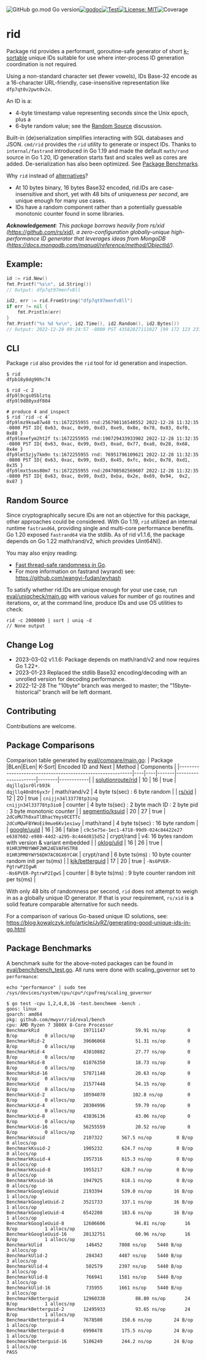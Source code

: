 ![GitHub go.mod Go version](https://img.shields.io/github/go-mod/go-version/mwyvr/rid)[![godoc](http://img.shields.io/badge/godev-reference-blue.svg?style=flat)](https://pkg.go.dev/github.com/mwyvr/rid?tab=doc)[![Test](https://github.com/mwyvr/rid/actions/workflows/test.yaml/badge.svg)](https://github.com/mwyvr/rid/actions/workflows/test.yaml)[![License: MIT](https://img.shields.io/badge/License-MIT-yellow.svg)](https://opensource.org/licenses/MIT)![Coverage](https://img.shields.io/badge/coverage-92.6%25-brightgreen)

# rid

Package rid provides a performant, goroutine-safe generator of short
[k-sortable](https://en.wikipedia.org/wiki/K-sorted_sequence) unique IDs
suitable for use where inter-process ID generation coordination is not
required.

Using a non-standard character set (fewer vowels), IDs Base-32 encode as a
16-character URL-friendly, case-insensitive representation like
`dfp7qt0v2pwt0v2x`.

An ID is a:

  - 4-byte timestamp value representing seconds since the Unix epoch, plus a
  - 6-byte random value; see the [Random Source](#random-source) discussion.

Built-in (de)serialization simplifies interacting with SQL databases and JSON.
`cmd/rid` provides the `rid` utility to generate or inspect IDs. Thanks to
`internal/fastrand` introduced in Go 1.19 and made the default `math/rand` source in Go
1.20, ID generation starts fast and scales well as cores are added. De-serialization
has also been optimized. See [Package Benchmarks](#package-benchmarks).

Why `rid` instead of [alternatives](#package-comparisons)?

  - At 10 bytes binary, 16 bytes Base32 encoded, rid.IDs are case-insensitive
    and short, yet with 48 bits of uniqueness *per second*, are unique
    enough for many use cases.
  - IDs have a random component rather than a potentially guessable
    monotonic counter found in some libraries.

_**Acknowledgement**: This package borrows heavily from rs/xid
(https://github.com/rs/xid), a zero-configuration globally-unique
high-performance ID generator that leverages ideas from MongoDB
(https://docs.mongodb.com/manual/reference/method/ObjectId/)._

## Example:

```go
id := rid.New()
fmt.Printf("%s\n", id.String())
// Output: dfp7qt97menfv8ll

id2, err := rid.FromString("dfp7qt97menfv8ll")
if err != nil {
	fmt.Println(err)
}
fmt.Printf("%s %d %v\n", id2.Time(), id2.Random(), id2.Bytes())
// Output: 2022-12-28 09:24:57 -0800 PST 43582827111027 [99 172 123 233 39 163 106 237 162 115]
```

## CLI

Package `rid` also provides the `rid` tool for id generation and inspection. 

    $ rid 
	dfpb18y8dg90hc74

 	$ rid -c 2
	dfp9l9cgs05blztq
	dfp9l9d80yxdf804

    # produce 4 and inspect
	$ rid `rid -c 4`
	dfp9lmz9ksw87w48 ts:1672255955 rnd:256798116540552 2022-12-28 11:32:35 -0800 PST ID{ 0x63, 0xac, 0x99, 0xd3, 0xe9, 0x8e, 0x78, 0x83, 0xf0, 0x88 }
	dfp9lmxefym2ht2f ts:1672255955 rnd:190729433933902 2022-12-28 11:32:35 -0800 PST ID{ 0x63, 0xac, 0x99, 0xd3, 0xad, 0x77, 0xa8, 0x28, 0x68, 0x4e }
	dfp9lmt5zjy7km9n ts:1672255955 rnd: 76951796109621 2022-12-28 11:32:35 -0800 PST ID{ 0x63, 0xac, 0x99, 0xd3, 0x45, 0xfc, 0xbc, 0x78, 0xd1, 0x35 }
	dfp9lmxt5sms80m7 ts:1672255955 rnd:204708502569607 2022-12-28 11:32:35 -0800 PST ID{ 0x63, 0xac, 0x99, 0xd3, 0xba, 0x2e, 0x69, 0x94,  0x2, 0x87 }

## Random Source

Since cryptographically secure IDs are not an objective for this package, other
approaches could be considered. With Go 1.19, `rid` utilized an internal runtime
`fastrand64`, providing single and multi-core performance benefits. Go
1.20 exposed `fastrand64` via the stdlib. As of rid v1.1.6, the package depends
on  Go 1.22 math/rand/v2, which provides Uint64N().

You may also enjoy reading:

- [Fast thread-safe randomness in Go](https://qqq.ninja/blog/post/fast-threadsafe-randomness-in-go/).
- For more information on fastrand (wyrand) see: https://github.com/wangyi-fudan/wyhash
 
To satisfy whether rid.IDs are unique enough for your use case, run
[eval/uniqcheck/main.go](eval/uniqcheck/main.go) with various values for number
of go routines and iterations, or, at the command line, produce IDs
and use OS utilities to check:

    rid -c 2000000 | sort | uniq -d
    // None output

## Change Log

- 2023-03-02 v1.1.6: Package depends on math/rand/v2 and now requires Go 1.22+.
- 2023-01-23 Replaced the stdlib Base32 encoding/decoding with an unrolled version for decoding performance.
- 2022-12-28 The "10byte" branch was merged to master; the "15byte-historical" branch will be left dormant.

## Contributing

Contributions are welcome.

## Package Comparisons

Comparison table generated by [eval/compare/main.go](eval/compare/main.go):
| Package                                                   |BLen|ELen| K-Sort| Encoded ID and Next | Method | Components |
|-----------------------------------------------------------|----|----|-------|---------------------|--------|------------|
| [solutionroute/rid](https://github.com/solutionroute/rid) | 10 | 16 |  true | `dqjllq1sr0lrb93k`<br>`dqjllq40n8t6yx3r` | math/rand/v2 | 4 byte ts(sec) : 6 byte random |
| [rs/xid](https://github.com/rs/xid)                       | 12 | 20 |  true | `cnijjn34l33778tp3ing`<br>`cnijjn34l33778tp3io0` | counter | 4 byte ts(sec) : 2 byte mach ID : 2 byte pid : 3 byte monotonic counter |
| [segmentio/ksuid](https://github.com/segmentio/ksuid)     | 20 | 27 |  true | `2dCoMU7h8xaTlBhacYmys0CETTc`<br>`2dCoMQwFBYWoEi9mue6Kv1esiwy` | math/rand | 4 byte ts(sec) : 16 byte random |
| [google/uuid](https://github.com/google/uuid)             | 16 | 36 | false | `c9c5e75e-1ec1-4718-99d9-024c84422e27`<br>`e6387602-e980-44d2-a295-8c444d815d52` | crypt/rand | v4: 16 bytes random with version & variant embedded |
| [oklog/ulid](https://github.com/oklog/ulid)               | 16 | 26 |  true | `01HR3PM0YWWF2WK24EVAFHSTR8`<br>`01HR3PM0YWY56DH7AC0GX6YC4K` | crypt/rand | 6 byte ts(ms) : 10 byte counter random init per ts(ms) |
| [kjk/betterguid](https://github.com/kjk/betterguid)       | 17 | 20 |  true | `-Ns6PVER-PgtrwP2IgwR`<br>`-Ns6PVER-PgtrwP2IgwS` | counter | 8 byte ts(ms) : 9 byte counter random init per ts(ms) |

With only 48 bits of randomness per second, `rid` does not attempt to weigh
in as a globally unique ID generator. If that is your requirement, `rs/xid` is a solid 
feature comparable alternative for such needs.

For a comparison of various Go-based unique ID solutions, see:
https://blog.kowalczyk.info/article/JyRZ/generating-good-unique-ids-in-go.html

## Package Benchmarks

A benchmark suite for the above-noted packages can be found in
[eval/bench/bench_test.go](eval/bench/bench_test.go). All runs were done with scaling_governor set to `performance`:

    echo "performance" | sudo tee /sys/devices/system/cpu/cpu*/cpufreq/scaling_governor

```
$ go test -cpu 1,2,4,8,16 -test.benchmem -bench .
goos: linux
goarch: amd64
pkg: github.com/mwyvr/rid/eval/bench
cpu: AMD Ryzen 7 3800X 8-Core Processor             
BenchmarkRid              	19711147	       59.91 ns/op	      0 B/op	      0 allocs/op
BenchmarkRid-2            	39606068	       51.31 ns/op	      0 B/op	      0 allocs/op
BenchmarkRid-4            	43810882	       27.77 ns/op	      0 B/op	      0 allocs/op
BenchmarkRid-8            	61076350	       18.73 ns/op	      0 B/op	      0 allocs/op
BenchmarkRid-16           	57871148	       20.63 ns/op	      0 B/op	      0 allocs/op
BenchmarkXid              	21577448	       54.15 ns/op	      0 B/op	      0 allocs/op
BenchmarkXid-2            	10594070	      102.8 ns/op	      0 B/op	      0 allocs/op
BenchmarkXid-4            	20304996	       59.79 ns/op	      0 B/op	      0 allocs/op
BenchmarkXid-8            	43836136	       43.06 ns/op	      0 B/op	      0 allocs/op
BenchmarkXid-16           	56255559	       20.52 ns/op	      0 B/op	      0 allocs/op
BenchmarkKsuid            	2107322	      567.5 ns/op	      0 B/op	      0 allocs/op
BenchmarkKsuid-2          	1905232	      624.7 ns/op	      0 B/op	      0 allocs/op
BenchmarkKsuid-4          	1957316	      615.3 ns/op	      0 B/op	      0 allocs/op
BenchmarkKsuid-8          	1955217	      628.7 ns/op	      0 B/op	      0 allocs/op
BenchmarkKsuid-16         	1947925	      618.1 ns/op	      0 B/op	      0 allocs/op
BenchmarkGoogleUuid       	2193394	      539.0 ns/op	     16 B/op	      1 allocs/op
BenchmarkGoogleUuid-2     	3521733	      337.1 ns/op	     16 B/op	      1 allocs/op
BenchmarkGoogleUuid-4     	6542208	      183.6 ns/op	     16 B/op	      1 allocs/op
BenchmarkGoogleUuid-8     	12606606	       94.81 ns/op	     16 B/op	      1 allocs/op
BenchmarkGoogleUuid-16    	20132751	       60.96 ns/op	     16 B/op	      1 allocs/op
BenchmarkUlid             	 146452	     7808 ns/op	   5440 B/op	      3 allocs/op
BenchmarkUlid-2           	 284343	     4487 ns/op	   5440 B/op	      3 allocs/op
BenchmarkUlid-4           	 502579	     2397 ns/op	   5440 B/op	      3 allocs/op
BenchmarkUlid-8           	 766941	     1581 ns/op	   5440 B/op	      3 allocs/op
BenchmarkUlid-16          	 735955	     1661 ns/op	   5440 B/op	      3 allocs/op
BenchmarkBetterguid       	12960338	       88.80 ns/op	     24 B/op	      1 allocs/op
BenchmarkBetterguid-2     	12495933	       93.65 ns/op	     24 B/op	      1 allocs/op
BenchmarkBetterguid-4     	7678500	      150.6 ns/op	     24 B/op	      1 allocs/op
BenchmarkBetterguid-8     	6990478	      175.5 ns/op	     24 B/op	      1 allocs/op
BenchmarkBetterguid-16    	5106249	      244.2 ns/op	     24 B/op	      1 allocs/op
PASS
```
